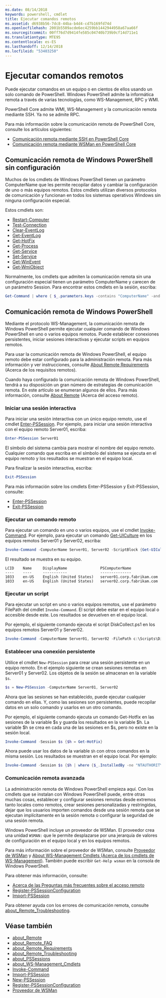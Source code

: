 ```yaml
---
ms.date: 08/14/2018
keywords: powershell, cmdlet
title: Ejecutar comandos remotos
ms.assetid: d6938b56-7dc8-44ba-b4d4-cd7b169fd74d
ms.openlocfilehash: 2001b5509acde6ec4259bb1442944958a67aa66f
ms.sourcegitcommit: 00ff76d7d9414fe585c04740b739b9cf14d711e1
ms.translationtype: MTE95
ms.contentlocale: es-ES
ms.lasthandoff: 12/14/2018
ms.locfileid: "53403250"
---
```

# <a name="running-remote-commands"></a>Ejecutar comandos remotos

Puede ejecutar comandos en un equipo o en cientos de ellos usando un solo comando de PowerShell. Windows PowerShell admite la informática remota a través de varias tecnologías, como WS-Management, RPC y WMI.

PowerShell Core admite WMI, WS-Management y la comunicación remota mediante SSH. Ya no se admite RPC.

Para más información sobre la comunicación remota de PowerShell Core, consulte los artículos siguientes:

- [Comunicación remota mediante SSH en PowerShell Core][ssh-remoting]
- [Comunicación remota mediante WSMan en PowerShell Core][wsman-remoting]

## <a name="windows-powershell-remoting-without-configuration"></a>Comunicación remota de Windows PowerShell sin configuración

Muchos de los cmdlets de Windows PowerShell tienen un parámetro ComputerName que les permite recopilar datos y cambiar la configuración de uno o más equipos remotos. Estos cmdlets utilizan diversos protocolos de comunicación y funcionan en todos los sistemas operativos Windows sin ninguna configuración especial.

Estos cmdlets son:

- [Restart-Computer](/powershell/module/microsoft.powershell.management/restart-computer)
- [Test-Connection](/powershell/module/microsoft.powershell.management/test-connection)
- [Clear-EventLog](/powershell/module/microsoft.powershell.management/clear-eventlog)
- [Get-EventLog](/powershell/module/microsoft.powershell.management/get-eventlog)
- [Get-HotFix](/powershell/module/microsoft.powershell.management/get-hotfix)
- [Get-Process](/powershell/module/microsoft.powershell.management/get-process)
- [Get-Service](/powershell/module/microsoft.powershell.management/get-service)
- [Set-Service](/powershell/module/microsoft.powershell.management/set-service)
- [Get-WinEvent](/powershell/module/microsoft.powershell.diagnostics/get-winevent)
- [Get-WmiObject](/powershell/module/microsoft.powershell.management/get-wmiobject)

Normalmente, los cmdlets que admiten la comunicación remota sin una configuración especial tienen un parámetro ComputerName y carecen de un parámetro Session. Para encontrar estos cmdlets en la sesión, escriba:

```powershell
Get-Command | where { $_.parameters.keys -contains "ComputerName" -and $_.parameters.keys -notcontains "Session"}
```

## <a name="windows-powershell-remoting"></a>Comunicación remota de Windows PowerShell

Mediante el protocolo WS-Management, la comunicación remota de Windows PowerShell permite ejecutar cualquier comando de Windows PowerShell en uno o varios equipos remotos. Puede establecer conexiones persistentes, iniciar sesiones interactivas y ejecutar scripts en equipos remotos.

Para usar la comunicación remota de Windows PowerShell, el equipo remoto debe estar configurado para la administración remota.
Para más información y ver instrucciones, consulte [About Remote Requirements](/powershell/module/microsoft.powershell.core/about/about_remote_requirements) (Acerca de los requisitos remotos).

Cuando haya configurado la comunicación remota de Windows PowerShell, tendrá a su disposición un gran número de estrategias de comunicación remota.
En este artículo se enumeran algunos de ellos. Para más información, consulte [About Remote](/powershell/module/microsoft.powershell.core/about/about_remote) (Acerca del acceso remoto).

### <a name="start-an-interactive-session"></a>Iniciar una sesión interactiva

Para iniciar una sesión interactiva con un único equipo remoto, use el cmdlet [Enter-PSSession](/powershell/module/microsoft.powershell.core/enter-pssession).
Por ejemplo, para iniciar una sesión interactiva con el equipo remoto Server01, escriba:

```powershell
Enter-PSSession Server01
```

El símbolo del sistema cambia para mostrar el nombre del equipo remoto. Cualquier comando que escriba en el símbolo del sistema se ejecuta en el equipo remoto y los resultados se muestran en el equipo local.

Para finalizar la sesión interactiva, escriba:

```powershell
Exit-PSSession
```

Para más información sobre los cmdlets Enter-PSSession y Exit-PSSession, consulte:

- [Enter-PSSession](/powershell/module/microsoft.powershell.core/enter-pssession)
- [Exit-PSSession](/powershell/module/microsoft.powershell.core/exit-pssession)

### <a name="run-a-remote-command"></a>Ejecutar un comando remoto

Para ejecutar un comando en uno o varios equipos, use el cmdlet [Invoke-Command](/powershell/module/microsoft.powershell.core/invoke-command). Por ejemplo, para ejecutar un comando [Get-UICulture](/powershell/module/microsoft.powershell.utility/get-uiculture) en los equipos remotos Server01 y Server02, escriba:

```powershell
Invoke-Command -ComputerName Server01, Server02 -ScriptBlock {Get-UICulture}
```

El resultado se muestra en su equipo.

```output
LCID    Name     DisplayName               PSComputerName
----    ----     -----------               --------------
1033    en-US    English (United States)   server01.corp.fabrikam.com
1033    en-US    English (United States)   server02.corp.fabrikam.com
```

### <a name="run-a-script"></a>Ejecutar un script

Para ejecutar un script en uno o varios equipos remotos, use el parámetro FilePath del cmdlet `Invoke-Command`. El script debe estar en el equipo local o accesible desde este. Los resultados se devuelven en el equipo local.

Por ejemplo, el siguiente comando ejecuta el script DiskCollect.ps1 en los equipos remotos Server01 y Server02.

```powershell
Invoke-Command -ComputerName Server01, Server02 -FilePath c:\Scripts\DiskCollect.ps1
```

### <a name="establish-a-persistent-connection"></a>Establecer una conexión persistente

Utilice el cmdlet `New-PSSession` para crear una sesión persistente en un equipo remoto. En el ejemplo siguiente se crean sesiones remotas en Server01 y Server02. Los objetos de la sesión se almacenan en la variable `$s`.

```powershell
$s = New-PSSession -ComputerName Server01, Server02
```

Ahora que las sesiones se han establecido, puede ejecutar cualquier comando en ellas. Y, como las sesiones son persistentes, puede recopilar datos en un solo comando y usarlos en un otro comando.

Por ejemplo, el siguiente comando ejecuta un comando Get-Hotfix en las sesiones de la variable $s y guarda los resultados en la variable $h. La variable $h se crea en cada una de las sesiones en $s, pero no existe en la sesión local.

```powershell
Invoke-Command -Session $s {$h = Get-HotFix}
```

Ahora puede usar los datos de la variable `$h` con otros comandos en la misma sesión. Los resultados se muestran en el equipo local. Por ejemplo:

```powershell
Invoke-Command -Session $s {$h | where {$_.InstalledBy -ne "NTAUTHORITY\SYSTEM"}}
```

### <a name="advanced-remoting"></a>Comunicación remota avanzada

La administración remota de Windows PowerShell empieza aquí. Con los cmdlets que se instalan con Windows PowerShell puede, entre otras muchas cosas, establecer y configurar sesiones remotas desde extremos tanto locales como remotos, crear sesiones personalizadas y restringidas, dejar que los usuarios importen comandos desde una sesión remota que se ejecutan implícitamente en la sesión remota o configurar la seguridad de una sesión remota.

Windows PowerShell incluye un proveedor de WSMan. El proveedor crea una unidad `WSMAN:` que le permite desplazarse por una jerarquía de valores de configuración en el equipo local y en los equipos remotos.

Para más información sobre el proveedor de WSMan, consulte [Proveedor de WSMan](https://technet.microsoft.com/library/dd819476.aspx) y [About WS-Management Cmdlets (Acerca de los cmdlets de WS-Management)](/powershell/module/microsoft.powershell.core/about/about_ws-management_cmdlets). También puede escribir `Get-Help wsman` en la consola de Windows PowerShell.

Para obtener más información, consulte:

- [Acerca de las Preguntas más frecuentes sobre el acceso remoto](https://technet.microsoft.com/library/dd315359.aspx)
- [Register-PSSessionConfiguration](https://go.microsoft.com/fwlink/?LinkId=821508)
- [Import-PSSession](https://go.microsoft.com/fwlink/?LinkId=821821)

Para obtener ayuda con los errores de comunicación remota, consulte [about_Remote_Troubleshooting](https://technet.microsoft.com/library/dd347642.aspx).

## <a name="see-also"></a>Véase también

- [about_Remote](https://technet.microsoft.com/library/9b4a5c87-9162-4adf-bdfe-fbc80b9b8970)
- [about_Remote_FAQ](https://technet.microsoft.com/library/e23702fd-9415-4a98-9975-390a4d3adc42)
- [about_Remote_Requirements](https://technet.microsoft.com/library/da213949-134c-4741-b307-81f4492ba1bd)
- [about_Remote_Troubleshooting](https://technet.microsoft.com/library/2f890148-8578-49ed-85ea-79a489dd6317)
- [about_PSSessions](https://technet.microsoft.com/library/7a9b4e0e-fa1b-47b0-92f6-6e2995d70acb)
- [about_WS-Management_Cmdlets](https://technet.microsoft.com/library/6ed3370a-ea10-45a5-9493-696aeace27ed)
- [Invoke-Command](/powershell/module/microsoft.powershell.core/invoke-command)
- [Import-PSSession](https://go.microsoft.com/fwlink/?LinkId=821821)
- [New-PSSession](https://go.microsoft.com/fwlink/?LinkId=821498)
- [Register-PSSessionConfiguration](https://go.microsoft.com/fwlink/?LinkId=821508)
- [Proveedor de WSMan](https://technet.microsoft.com/library/66fe1241-e08f-49ca-832f-a84c33ca8735)

[wsman-remoting]: WSMan-Remoting-in-PowerShell-Core.md
[ssh-remoting]: SSH-Remoting-in-PowerShell-Core.md